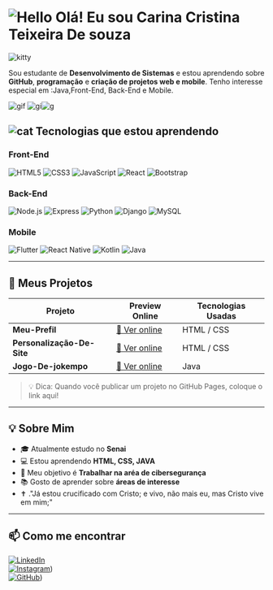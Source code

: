 # ![Hello](https://www.imagensanimadas.com/data/media/1250/hello-kitty-imagem-animada-0121.gif) Olá! Eu sou Carina Cristina Teixeira De souza
![kitty](https://lh6.ggpht.com/_iaCLYPyXFeQ/Sb6hTvdJ3-I/AAAAAAAAB-Y/G0N97rLfLMw/s400/hellokitty36.png)

Sou estudante de **Desenvolvimento de Sistemas** e estou aprendendo sobre **GitHub**, **programação** e **criação de projetos web e mobile**. Tenho interesse especial em :Java,Front-End, Back-End e Mobile.


![gif](https://www.imagensanimadas.com/data/media/562/linha-imagem-animada-0289.gif) ![gi](https://www.imagensanimadas.com/data/media/562/linha-imagem-animada-0289.gif)![g](https://www.imagensanimadas.com/data/media/562/linha-imagem-animada-0289.gif)



## ![cat](https://lh3.ggpht.com/_BJo2sJZzI3g/SZL5MHIwKNI/AAAAAAAADFM/nfrmwUF0WGA/s400/hellokitty3.gif) Tecnologias que estou aprendendo

### Front-End
![HTML5](https://img.shields.io/badge/-HTML5-E34F26?style=flat-square&logo=html5&logoColor=white)
![CSS3](https://img.shields.io/badge/-CSS3-1572B6?style=flat-square&logo=css3)
![JavaScript](https://img.shields.io/badge/-JavaScript-F7DF1E?style=flat-square&logo=javascript&logoColor=black)
![React](https://img.shields.io/badge/-React-61DAFB?style=flat-square&logo=react&logoColor=black)
![Bootstrap](https://img.shields.io/badge/-Bootstrap-7952B3?style=flat-square&logo=bootstrap&logoColor=white)

### Back-End
![Node.js](https://img.shields.io/badge/-Node.js-339933?style=flat-square&logo=node.js&logoColor=white)
![Express](https://img.shields.io/badge/-Express-000000?style=flat-square&logo=express&logoColor=white)
![Python](https://img.shields.io/badge/-Python-3776AB?style=flat-square&logo=python&logoColor=white)
![Django](https://img.shields.io/badge/-Django-092E20?style=flat-square&logo=django&logoColor=white)
![MySQL](https://img.shields.io/badge/-MySQL-4479A1?style=flat-square&logo=mysql&logoColor=white)

### Mobile
![Flutter](https://img.shields.io/badge/-Flutter-02569B?style=flat-square&logo=flutter&logoColor=white)
![React Native](https://img.shields.io/badge/-React_Native-61DAFB?style=flat-square&logo=react&logoColor=black)
![Kotlin](https://img.shields.io/badge/-Kotlin-0095D5?style=flat-square&logo=kotlin&logoColor=white)
![Java](https://img.shields.io/badge/-Java-007396?style=flat-square&logo=java&logoColor=white)

---

## 🚀 Meus Projetos

| Projeto               | Preview Online                        | Tecnologias Usadas        |
|-----------------------|-------------------------------------|--------------------------|
| **Meu-Prefil** | [🔗 Ver online](https://github.com/carinasouza779/meuperfil.git) | HTML / CSS  |
| **Personalização-De-Site** | [🔗 Ver online](https://github.com/carinasouza779/HTMLL-CSS.git) | HTML / CSS |
| **Jogo-De-jokempo** | [🔗 Ver online](https://github.com/carinasouza779/jogo-de-jokempo.git) | Java |

> 💡 Dica: Quando você publicar um projeto no GitHub Pages, coloque o link aqui!

---

## 💡 Sobre Mim

- 🎓 Atualmente estudo no **Senai**
- 💻 Estou aprendendo **HTML, CSS, JAVA**
- 🎯 Meu objetivo é **Trabalhar na aréa de cibersegurança**
- 📚 Gosto de aprender sobre **áreas de interesse**
- ✝ ."Já estou crucificado com Cristo; e vivo, não mais eu, mas Cristo vive em mim;"

---

## 📫 Como me encontrar

[![LinkedIn](https://img.shields.io/badge/-LinkedIn-blue?style=flat-square&logo=linkedin&logoColor=white)](https://linkedin.com/in/seuusuario)  
[![Instagram](https://img.shields.io/badge/-Instagram-E4405F?style=flat-square&logo=instagram&logoColor=white)](https://www.instagram.com/carinacristina35?igsh=ZmdhZGk2MXp0ZWx0))  
[![GitHub](https://img.shields.io/badge/-GitHub-181717?style=flat-square&logo=github&logoColor=white)](https://github.com/carinasouza779))

